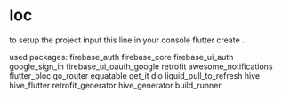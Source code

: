 # loc

to setup the project input this line in your console
flutter create .

used packages:
  firebase_auth
  firebase_core
  firebase_ui_auth
  google_sign_in
  firebase_ui_oauth_google
  retrofit
  awesome_notifications
  flutter_bloc
  go_router
  equatable
  get_it
  dio
  liquid_pull_to_refresh
  hive
  hive_flutter
  retrofit_generator
  hive_generator
  build_runner
